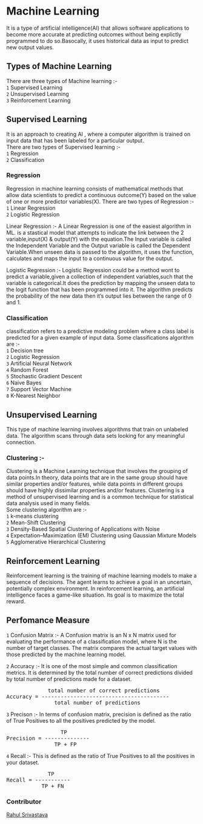 # Machine Learning
It is a type of artificial intelligence(AI) that allows software applications to become more accurate at predicting outcomes without being explictly programmed to do so.Basocally,
it uses historical data as input to predict new output values.

## Types of Machine Learning
There are three types of Machine learning :- <br/>
`1` Supervised Learning<br/>
`2` Unsupervised Learning<br/>
`3` Reinforcement Learning

## Supervised Learning
It is an approach to creating AI , where a computer algorithm is trained on input data that has been labeled for a particular output.<br/>
There are two types of Supervised learning :- <br/>
`1` Regression <br/>
`2` Classification 

### Regression 
Regression in machine learning consists of mathematical methods that allow data scientists to predict a continuous outcome(Y) based on the value of one or more predictor variables(X).
There are two types of Regression :- <br/>
`1` Linear Regression <br/>
`2` Logistic Regression

Linear Regression :- A Linear Regression is one of the easiest algorithm in ML. is a stastical model that attempts to indicate the link between the 2 variable,input(X) & output(Y) with the equation.The Input variable is called the Independent Variable and the Output variable is called the Dependent Variable.When unseen data is passed to the algorithm, it uses the function, calculates and maps the input to a continuous value for the output.

Logistic Regression :- Logistic Regression could be a method wont to predict a variable,given a collection of independent variables,such that the variable is categorical.It does the prediction by mapping the unseen data to the logit function that has been programmed into it. The algorithm predicts the probability of the new data then it’s output lies between the range of 0 and 1.

### Classification 
classification refers to a predictive modeling problem where a class label is predicted for a given example of input data.
Some classifications algorithm are :- <br/>
`1` Decision tree<br/>
`2` Logistic Regression<br/>
`3` Artificial Neural Network<br/>
`4` Random Forest<br/>
`5` Stochastic Gradient Descent<br/>
`6` Naive Bayes<br/>
`7` Support Vector Machine<br/>
`8` K-Nearest Neighbor<br/>

## Unsupervised Learning
This type of machine learning involves algorithms that train on unlabeled data. The algorithm scans through data sets looking for any meaningful connection.

### Clustering :- 
Clustering is a Machine Learning technique that involves the grouping of data points.In theory, data points that are in the same group should have similar properties and/or features, while data points in different groups should have highly dissimilar properties and/or features. Clustering is a method of unsupervised learning and is a common technique for statistical data analysis used in many fields.<br/>
Some clustering algorithm are :- <br/>
`1` k-means clustering<br/>
`2` Mean-Shift Clustering<br/>
`3` Density-Based Spatial Clustering of Applications with Noise<br/>
`4` Expectation–Maximization (EM) Clustering using Gaussian Mixture Models<br/>
`5` Agglomerative Hierarchical Clustering<br/>

## Reinforcement Learning
Reinforcement learning is the training of machine learning models to make a sequence of decisions. The agent learns to achieve a goal in an uncertain, potentially complex environment. In reinforcement learning, an artificial intelligence faces a game-like situation. Its goal is to maximize the total reward.


## Perfomance Measure
`1` Confusion Matrix :- A Confusion matrix is an N x N matrix used for evaluating the performance of a classification model, where N is the number of target classes. The matrix compares the actual target values with those predicted by the machine learning model.

`2` Accuracy :- It is one of the most simple and common classification metrics. It is determined by the total number of correct predictions divided by total number of predictions made for a dataset.
<pre>             total number of correct predictions 
Accuracy = ----------------------------------------  
               total number of predictions     </pre>

`3` Precison :- In terms of confusion matrix, precision is defined as the ratio of True Positives to all the positives predicted by the model.
<pre>                 TP 
Precision = --------------
               TP + FP   </pre>

`4` Recall :- This is defined as the ratio of True Positives to all the positives in your dataset.
<pre>             TP 
Recall = -----------
           TP + FN   </pre>
           


### Contributor 
<a href="https://github.com/rahulsrivastava1">Rahul Srivastava</a>
